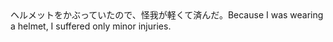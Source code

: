 <tr><td>ヘルメットをかぶっていたので、怪我が軽くて済んだ。<td><tr><tr><td>Because I was wearing a helmet, I suffered only minor injuries.<td><tr></table>

